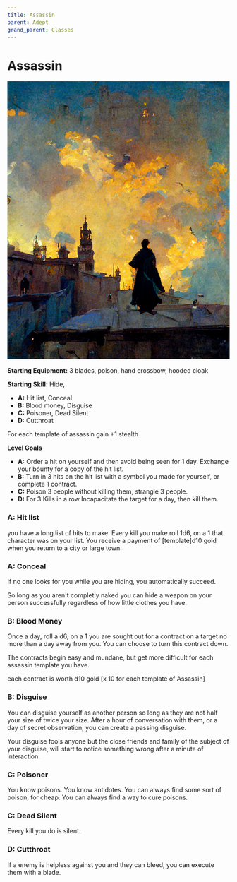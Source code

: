 ```yaml
---
title: Assassin
parent: Adept
grand_parent: Classes
---
```

# Assassin

![Alt](images/assassin_on_roof.png)

**Starting Equipment:** 3 blades, poison, hand crossbow, hooded cloak

**Starting Skill:** Hide, 

+ **A:** Hit list,  Conceal
+ **B:** Blood money, Disguise
+ **C:** Poisoner, Dead Silent
+ **D:** Cutthroat

For each template of assassin gain +1 stealth

**Level Goals**

+ **A:** Order a hit on yourself and then avoid being seen for 1 day. Exchange
  your bounty for a copy of the hit list. 
+ **B:** Turn in 3 hits on the hit list with a symbol you made for yourself, or
  complete 1 contract. 
+ **C:** Poison 3 people without killing them, strangle 3 people. 
+ **D:** For 3 Kills in a row Incapacitate the target for a day, then kill
  them.


### A: Hit list

you have a long list of hits to make. Every kill you make roll 1d6, on a 1
that character was on your list. You receive a payment of [template]d10 gold when you
return to a city or large town.


### A: Conceal

If no one looks for you while you are hiding, you automatically succeed. 

So long as you aren't completly naked you can hide a weapon on your person
successfully regardless of how little clothes you have. 

### B: Blood Money

Once a day, roll a d6, on a 1 you are sought out for a contract on a target
no more than a day away from you.  You can choose to turn this contract down.

The contracts begin easy and mundane, but get more difficult for each 
assassin template you have. 

each contract is worth d10 gold [x 10 for each template of Assassin]

### B: Disguise

You can disguise yourself as another person so long as they are not half your
size of twice your size. 
After a hour of conversation with them, or a day of secret observation, you can 
create a passing disguise. 

Your disguise fools anyone but the close friends and family of the 
subject of your disguise, will start to notice something wrong after a minute
of interaction. 

### C: Poisoner

You know poisons. You know antidotes. 
You can always find some sort of poison, for cheap. 
You can always find a way to cure poisons. 

### C: Dead Silent

Every kill you do is silent. 

### D: Cutthroat 

If a enemy is helpless against you and they can bleed, 
you can execute them with a blade. 
